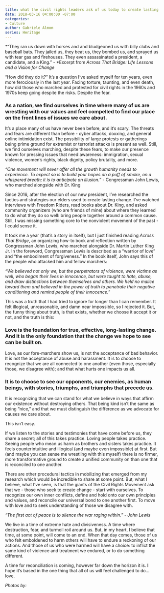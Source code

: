 ```yaml
---
title: what the civil rights leaders ask of us today to create lasting change
date: 2018-03-16 04:00:00 -07:00
categories:
- Culture
author: Gabriele Almon
series: Heritage
---
```


*“They ran us down with horses and and bludgeoned us with billy clubs and baseball bats. They jailed us, they beat us, they bombed us, and sprayed us with tear gas and firehouses. They even assassinated a president, a candidate, and a King.” - *Excerpt from *Across That Bridge: Life Lessons and a Vision for Change*

“How did they do it?” It’s a question I’ve asked myself for ten years, even more ferociously in the last year. Facing torture, taunting, and even death, how did those who marched and protested for civil rights in the 1960s and 1970s keep going despite the risks. Despite the fear.

### As a nation, we find ourselves in time where many of us are wrestling with our values and feel compelled to find our place on the front lines of issues we care about.

It’s a place many of us have never been before, and it’s scary. The threats and fears are different than before - cyber attacks, doxxing, and general online intimidation exist. The possibility of large protests or gatherings being prime ground for extremist or terrorist attacks is present as well. Still, we find ourselves marching, despite these fears, to make our presence known for pressing issues that need awareness: immigration, sexual violence, women’s rights, black dignity, policy brutality, and more.

*“One movement will never offer all the growth humanity needs to experience. To expect so is to build your hopes on a puff of smoke, on a whispered breath; it is to anticipate an illusion.”* - Congressman John Lewis, who marched alongside with Dr. King

Since 2016, after the election of our new president, I’ve researched the tactics and strategies our elders used to create lasting change. I’ve watched interviews with Freedom Riders, read books about Dr. King, and asked community organizers (who are friends of mine) about where they learned to do what they do so well: bring people together around a common cause. Still, I was missing something core to the nonviolent movement of the past - I could sense it.

It took me a year (that’s a story in itself), but I just finished reading *Across That Bridge*, an organizing how-to book and reflection written by Congressman John Lewis, who marched alongside Dr. Martin Luther King Jr. In the foreword, Congressman Lewis is described as a “warrior of love” and “the embodiment of forgiveness.” In the book itself, John says this of the people who attacked him and fellow marchers:

*“We believed not only we, but the perpetrators of violence, were victims as well, who began their lives in innocence, but were taught to hate, abuse, and draw distinctions between themselves and others. We held no malice toward them and believed in the power of truth to penetrate their negative conditioning and remind people of their innocence.”*

This was a truth that I had tried to ignore for longer than I can remember. It felt illogical, unreasonable, and damn near impossible, so I rejected it. But, the funny thing about truth, is that exists, whether we choose it accept it or not, and the truth is this:

### Love is the foundation for true, effective, long-lasting change. And it is the only foundation that the change we hope to see can be built on.

Love, as our fore-marchers show us, is not the acceptance of bad behavior. It is not the acceptance of abuse and harassment. It is to choose to recognize that we are all connected to one another (even those, especially those, we disagree with); and that what hurts one impacts us all.

### It is to choose to see our opponents, our enemies, as human beings, with stories, triumphs, and triumphs that precede us.

It is recognizing that we can stand for what we believe in ways that affirm our existence without destroying others. That being kind isn’t the same as being “nice,” and that we must distinguish the difference as we advocate for causes we care about.

This isn’t easy.

If we listen to the stories and testimonies that have come before us, they share a secret; all of this takes practice. Loving people takes practice. Seeing people who mean us harm as brothers and sisters takes practice. It feels counterintuitive and illogical (and maybe even impossible) at first. But (and maybe you can sense me wrestling with this myself) there is no firmer, more transformative ground to create a unified community on than one that is reconciled to one another.

There are other procedural tactics in mobilizing that emerged from my research which would be incredible to share at some point. But, what I believe, what I’ve seen, is that the giants of the Civil Rights Movement ask that we - those who seek to create change - start with ourselves. To recognize our own inner conflicts, define and hold onto our own principles and values, and reconcile our universal bond to one another first. To move with love and to seek understanding of those we disagree with.

*“The first act of peace is to silence the war raging within.” - John Lewis*

We live in a time of extreme hate and divisiveness. A time where destruction, fear, and turmoil roil around us. But, in my heart, I believe that time, at some point, will come to an end. When that day comes, those of us who felt emboldened to harm others will have to endure a reckoning of our actions. And those of us who were harmed will have a choice: to inflict the same kind of violence and treatment we endured, or to do something different.

A time for reconciliation is coming, however far down the horizon it is. I hope it’s based in the one thing that all of us will feel challenged to do... love.

*Photos by:*